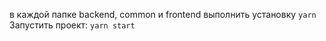 в каждой папке backend, common и frontend выполнить установку
```yarn```  
Запустить проект:
```yarn start```
